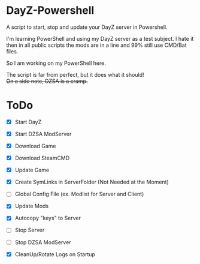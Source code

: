 # DayZ-Powershell
A script to start, stop and update your DayZ server in Powershell.<br>

I'm learning PowerShell and using my DayZ server as a test subject. I hate it then in all public scripts the mods are in a line and 99% still use CMD/Bat files.<br>

So I am working on my PowerShell here.<br>

The script is far from perfect, but it does what it should!<br>
~~On a side note, DZSA is a cramp.~~

# ToDo
- [x] Start DayZ
- [x] Start DZSA ModServer
- [X] Download Game
- [X] Download SteamCMD
- [X] Update Game
- [x] Create SymLinks in ServerFolder (Not Needed at the Moment)
- [ ] Global Config File (ex. Modlist for Server and Client)
- [X] Update Mods
- [X] Autocopy "keys" to Server
- [ ] Stop Server
- [ ] Stop DZSA ModServer
- [x] CleanUp/Rotate Logs on Startup

